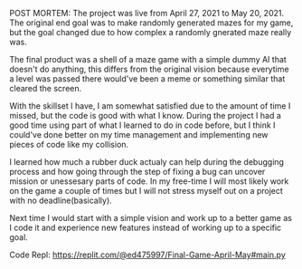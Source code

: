 POST MORTEM:
    The project was live from April 27, 2021 to May 20, 2021. The original end goal was to make randomly generated mazes for my game, but the goal changed due to how complex a randomly gnerated maze really was.
    
   The final product was a shell of a maze game with a simple dummy AI that doesn't do anything, this differs from the original vision because everytime a level was passed there would've been a meme or something similar that cleared the screen.
    
   With the skillset I have, I am somewhat satisfied due to the amount of time I missed, but the code is good with what I know. During the project I had a good time using part of what I learned to do in code before, but I think I could've done better on my time management and implementing new pieces of code like my collision.
    
   I learned how much a rubber duck actualy can help during the debugging process and how going through the step of fixing a bug can uncover mission or unessesary parts of code. In my free-time I will most likely work on the game a couple of times but I will not stress myself out on a project with no deadline(basically).
    
   Next time I would start with a simple vision and work up to a better game as I code it and experience new features instead of working up to a specific goal.
    
    
    
   Code Repl:
    https://replit.com/@ed475997/Final-Game-April-May#main.py
    
